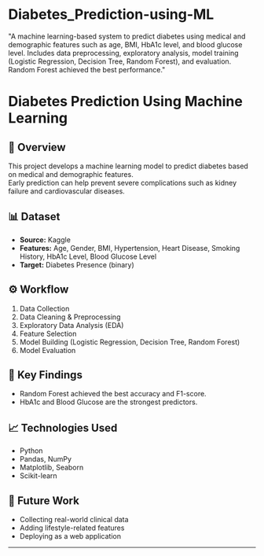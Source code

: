 # Diabetes_Prediction-using-ML
"A machine learning-based system to predict diabetes using medical and demographic features such as age, BMI, HbA1c level, and blood glucose level. Includes data preprocessing, exploratory analysis, model training (Logistic Regression, Decision Tree, Random Forest), and evaluation. Random Forest achieved the best performance."
# Diabetes Prediction Using Machine Learning

## 📌 Overview
This project develops a machine learning model to predict diabetes based on medical and demographic features.  
Early prediction can help prevent severe complications such as kidney failure and cardiovascular diseases.

## 📊 Dataset
- **Source:** Kaggle  
- **Features:** Age, Gender, BMI, Hypertension, Heart Disease, Smoking History, HbA1c Level, Blood Glucose Level  
- **Target:** Diabetes Presence (binary)

## ⚙️ Workflow
1. Data Collection  
2. Data Cleaning & Preprocessing  
3. Exploratory Data Analysis (EDA)  
4. Feature Selection  
5. Model Building (Logistic Regression, Decision Tree, Random Forest)  
6. Model Evaluation  

## 🚀 Key Findings
- Random Forest achieved the best accuracy and F1-score.  
- HbA1c and Blood Glucose are the strongest predictors.  

## 📈 Technologies Used
- Python  
- Pandas, NumPy  
- Matplotlib, Seaborn  
- Scikit-learn  

## 🔮 Future Work
- Collecting real-world clinical data  
- Adding lifestyle-related features  
- Deploying as a web application  

---
